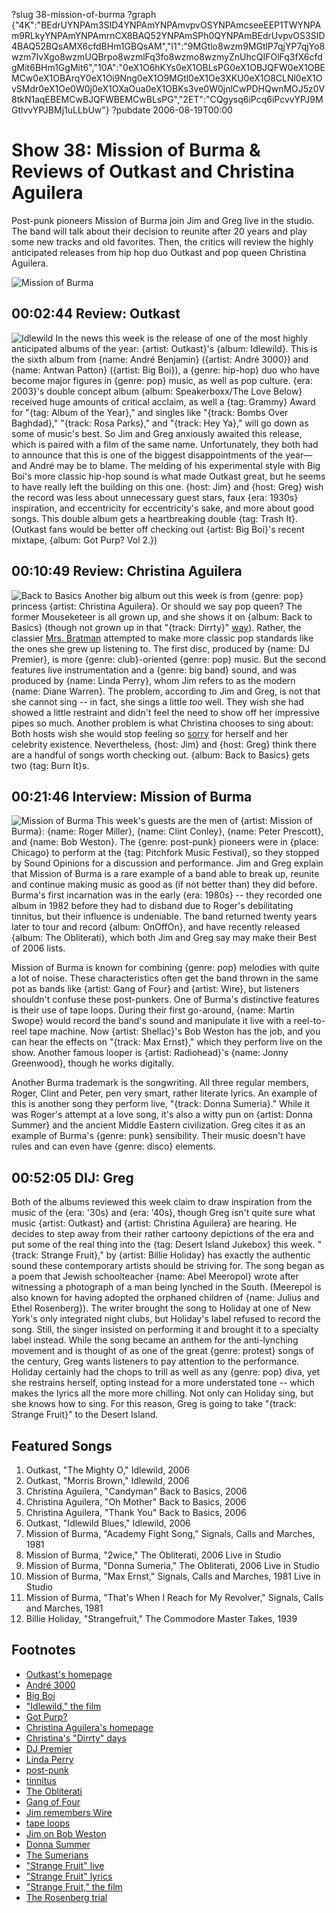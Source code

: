?slug 38-mission-of-burma
?graph {"4K":"BEdrUYNPAm3SID4YNPAmYNPAmvpvOSYNPAmcseeEEP1TWYNPAm9RLkyYNPAmYNPAmrnCX8BAQ52YNPAmSPh0QYNPAmBEdrUvpvOS3SID4BAQ52BQsAMX6cfdBHm1GBQsAM","I1":"9MGtlo8wzm9MGtlP7qjYP7qjYo8wzm7IvXgo8wzmUQBrpo8wzmlFq3fo8wzmo8wzmyZnUhcQIFOlFq3fX6cfdgMit6BHm1GgMit6","10A":"0eX1O6hKYs0eX1OBLsPG0eX1OBJQFW0eX1OBEMCw0eX1OBArqY0eX1Oi9Nng0eX1O9MGtl0eX1Oe3XKU0eX1O8CLNl0eX1OvSMdr0eX1Oe0W0j0eX1OXaOua0eX1OBKs3ve0W0jnlCwPDHQwnMOJ5z0V8tkN1aqEBEMCwBJQFWBEMCwBLsPG","2ET":"CQgysq6iPcq6iPcvvYPJ9MGtlvvYPJBMj1uLLbUw"}
?pubdate 2006-08-19T00:00

# Show 38: Mission of Burma & Reviews of Outkast and Christina Aguilera
Post-punk pioneers Mission of Burma join Jim and Greg live in the studio. The band will talk about their decision to reunite after 20 years and play some new tracks and old favorites. Then, the critics will review the highly anticipated releases from hip hop duo Outkast and pop queen Christina Aguilera.

![Mission of Burma](https://static.soundopinions.org/images/2006/missionofburma.jpg)

## 00:02:44 Review: Outkast
![Idlewild](https://static.soundopinions.org/images/2016/outkast.jpg)
In the news this week is the release of one of the most highly anticipated albums of the year: {artist: Outkast}'s {album: Idlewild}. This is the sixth album from {name: André Benjamin} ({artist: André 3000}) and {name: Antwan Patton} ({artist: Big Boi}), a {genre: hip-hop} duo who have become major figures in {genre: pop} music, as well as pop culture. {era: 2003}'s double concept album {album: Speakerboxx/The Love Below} received huge amounts of critical acclaim, as well a {tag: Grammy} Award for "{tag: Album of the Year}," and singles like "{track: Bombs Over Baghdad}," "{track: Rosa Parks}," and "{track: Hey Ya}," will go down as some of music's best. So Jim and Greg anxiously awaited this release, which is paired with a film of the same name. Unfortunately, they both had to announce that this is one of the biggest disappointments of the year—and André may be to blame. The melding of his experimental style with Big Boi's more classic hip-hop sound is what made Outkast great, but he seems to have really left the building on this one. {host: Jim} and {host: Greg} wish the record was less about unnecessary guest stars, faux {era: 1930s} inspiration, and eccentricity for eccentricity's sake, and more about good songs. This double album gets a heartbreaking double {tag: Trash It}. (Outkast fans would be better off checking out {artist: Big Boi}'s recent mixtape, {album: Got Purp? Vol 2.})

## 00:10:49 Review: Christina Aguilera
![Back to Basics](https://static.soundopinions.org/assets/38/I10.jpg)
Another big album out this week is from {genre: pop} princess {artist: Christina Aguilera}. Or should we say pop queen? The former Mouseketeer is all grown up, and she shows it on {album: Back to Basics} (though not grown up in that "{track: Dirrty}" [way](https://www.youtube.com/watch?v=4Rg3sAb8Id8&noredirect=1)). Rather, the classier [Mrs. Bratman](http://www.people.com/people/article/0,,1131176,00.html) attempted to make more classic pop standards like the ones she grew up listening to. The first disc, produced by {name: DJ Premier}, is more {genre: club}-oriented {genre: pop} music. But the second features live instrumentation and a {genre: big band} sound, and was produced by {name: Linda Perry}, whom Jim refers to as the modern {name: Diane Warren}. The problem, according to Jim and Greg, is not that she cannot sing -- in fact, she sings a little *too* well. They wish she had showed a little restraint and didn't feel the need to show off her impressive pipes so much. Another problem is what Christina chooses to sing about: Both hosts wish she would stop feeling so [sorry](http://www.sing365.com/music/lyric.nsf/Here-To-Stay-lyrics-Christina-Aguilera/FE1101722E5A3219482571C10005B223) for herself and her celebrity existence. Nevertheless, {host: Jim} and {host: Greg} think there are a handful of songs worth checking out. {album: Back to Basics} gets two {tag: Burn It}s.

## 00:21:46 Interview: Mission of Burma
![Mission of Burma](https://static.soundopinions.org/images/2006/burma.jpg)
This week's guests are the men of {artist: Mission of Burma}: {name: Roger Miller}, {name: Clint Conley}, {name: Peter Prescott}, and {name: Bob Weston}. The {genre: post-punk} pioneers were in {place: Chicago} to perform at the {tag: Pitchfork Music Festival}, so they stopped by Sound Opinions for a discussion and performance. Jim and Greg explain that Mission of Burma is a rare example of a band able to break up, reunite and continue making music as good as (if not better than) they did before. Burma's first incarnation was in the early {era: 1980s} -- they recorded one album in 1982 before they had to disband due to Roger's debilitating tinnitus, but their influence is undeniable. The band returned twenty years later to tour and record {album: OnOffOn}, and have recently released {album: The Obliterati}, which both Jim and Greg say may make their Best of 2006 lists.

Mission of Burma is known for combining {genre: pop} melodies with quite a lot of noise. These characteristics often get the band thrown in the same pot as bands like {artist: Gang of Four} and {artist: Wire}, but listeners shouldn't confuse these post-punkers. One of Burma's distinctive features is their use of tape loops. During their first go-around, {name: Martin Swope} would record the band's sound and manipulate it live with a reel-to-reel tape machine. Now {artist: Shellac}'s Bob Weston has the job, and you can hear the effects on "{track: Max Ernst}," which they perform live on the show. Another famous looper is {artist: Radiohead}'s {name: Jonny Greenwood}, though he works digitally. 

Another Burma trademark is the songwriting. All three regular members, Roger, Clint and Peter, pen very smart, rather literate lyrics. An example of this is another song they perform live, "{track: Donna Sumeria}." While it was Roger's attempt at a love song, it's also a witty pun on {artist: Donna Summer} and the ancient Middle Eastern civilization. Greg cites it as an example of Burma's {genre: punk} sensibility. Their music doesn't have rules and can even have {genre: disco} elements.

## 00:52:05 DIJ: Greg
Both of the albums reviewed this week claim to draw inspiration from the music of the {era: '30s} and {era: '40s}, though Greg isn't quite sure what music {artist: Outkast} and {artist: Christina Aguilera} are hearing. He decides to step away from their rather cartoony depictions of the era and put some of the real thing into the {tag: Desert Island Jukebox} this week. "{track: Strange Fruit}," by {artist: Billie Holiday} has exactly the authentic sound these contemporary artists should be striving for. The song began as a poem that Jewish schoolteacher {name: Abel Meeropol} wrote after witnessing a photograph of a man being lynched in the South. (Meerepol is also known for having adopted the orphaned children of {name: Julius and Ethel Rosenberg}). The writer brought the song to Holiday at one of New York's only integrated night clubs, but Holiday's label refused to record the song. Still, the singer insisted on performing it and brought it to a specialty label instead. While the song became an anthem for the anti-lynching movement and is thought of as one of the great {genre: protest} songs of the century, Greg wants listeners to pay attention to the performance. Holiday certainly had the chops to trill as well as any {genre: pop} diva, yet she restrains herself, opting instead for a more understated tone -- which makes the lyrics all the more more chilling. Not only can Holiday sing, but she knows how to sing. For this reason, Greg is going to take "{track: Strange Fruit}" to the Desert Island.


## Featured Songs
1. Outkast, "The Mighty O," Idlewild, 2006
2. Outkast, "Morris Brown," Idlewild, 2006
3. Christina Aguilera, "Candyman" Back to Basics, 2006
4. Christina Aguilera, "Oh Mother" Back to Basics, 2006
5. Christina Aguilera, "Thank You" Back to Basics, 2006
6. Outkast, "Idlewild Blues," Idlewild, 2006
7. Mission of Burma, "Academy Fight Song," Signals, Calls and Marches, 1981
8. Mission of Burma, "2wice," The Obliterati, 2006 Live in Studio
9. Mission of Burma, "Donna Sumeria," The Obliterati, 2006 Live in Studio
10. Mission of Burma, "Max Ernst," Signals, Calls and Marches, 1981 Live in Studio
11. Mission of Burma, "That's When I Reach for My Revolver," Signals, Calls and Marches, 1981
12. Billie Holiday, "Strangefruit," The Commodore Master Takes, 1939

## Footnotes
- [Outkast's homepage](http://www.outkast.com/)
- [André 3000](http://www.outkast.com/andre-3000)
- [Big Boi](http://bigboi.com/)
- ["Idlewild," the film](http://www.imdb.com/title/tt0417225/)
- [Got Purp?](http://www.purpleribbonallstars.com/)
- [Christina Aguilera's homepage](http://www.christinaaguilera.com/)
- [Christina's "Dirrty" days](https://www.youtube.com/watch?v=4Rg3sAb8Id8&noredirect=1)
- [DJ Premier](http://www.allmusic.com/cg/amg.dll?opt1=1&P=amg&sql=dj+premier)
- [Linda Perry](http://www.allmusic.com/cg/amg.dll?opt1=1&P=amg&sql=linda+perry)
- [post-punk](http://en.wikipedia.org/wiki/Post-punk)
- [tinnitus](http://www.ata.org/about_tinnitus/)
- [The Obliterati](http://store.matadorrecords.com/the-obliterati)
- [Gang of Four](http://www.gangoffour.co.uk/)
- [Jim remembers Wire](http://www.jimdero.com/News2003/GreatWire.htm)
- [tape loops](http://en.wikipedia.org/wiki/Tape_loop)
- [Jim on Bob Weston](http://www.jimdero.com/News2005/LiveWestonJuly8.htm)
- [Donna Summer](http://www.donna-tribute.com/)
- [The Sumerians](http://www.ancient.eu.com/sumer/)
- ["Strange Fruit" live](https://www.youtube.com/watch?v=h4ZyuULy9zs&feature=kp)
- ["Strange Fruit" lyrics](http://www.bluesforpeace.com/lyrics/strange-fruit.htm)
- ["Strange Fruit," the film](http://www.pbs.org/independentlens/strangefruit/film.html)
- [The Rosenberg trial](http://law2.umkc.edu/faculty/projects/ftrials/rosenb/rosenb.htm)
